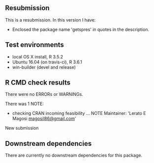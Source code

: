 ## Resubmission
This is a resubmission. In this version I have:

* Enclosed the package name 'getspres' in quotes in the description.

## Test environments
* local OS X install, R 3.5.2
* Ubuntu 16.04 (on travis-ci), R 3.6.1
* win-builder (devel and release)

## R CMD check results
There were no ERRORs or WARNINGs. 

There was 1 NOTE:

* checking CRAN incoming feasibility ... NOTE
Maintainer: 'Lerato E Magosi <magosil86@gmail.com>'

New submission

## Downstream dependencies
There are currently no downstream dependencies for this package.
